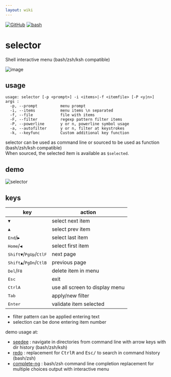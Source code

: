 ```yaml
---
layout: wiki
---
```

[![GitHub](https://img.shields.io/badge/GitHub-joknarf%2Fselector-black?logo=github)](https://github.com/joknarf/selector)
[![bash](https://img.shields.io/badge/shell-bash%20|%20zsh%20|%20ksh%20-blue.svg)]()

# selector

Shell interactive menu (bash/zsh/ksh compatible)

![image](https://github.com/joknarf/selector/assets/10117818/c3c782eb-ad34-4c31-b806-fbd30270f03a)

## usage

```
usage: selector [-p <prompt>] -i <items>|-f <itemfile> [-P <y|n>]
args :
  -p, --prompt          menu prompt
  -i, --items           menu items \n separated
  -f, --file            file with items
  -F, --filter          regexp pattern filter items
  -P, --powerline       y or n, powerline symbol usage
  -a, --autofilter      y or n, filter at keystrokes
  -k, --keyfunc         Custom additional key function
```

selector can be used as command line or sourced to be used as function (bash/zsh/ksh compatible)  
When sourced, the selected item is available as `$selected`.

## demo

![selector](https://github.com/joknarf/selector/assets/10117818/586afdf3-fe0e-4801-b39e-db8efce6918c)

## keys

|key                             | action                                                |
|--------------------------------|-------------------------------------------------------|
|<kbd>▼</kbd>                    | select next item                                      | 
|<kbd>▲</kbd>                    | select prev item                                      |
|<kbd>End</kbd>/<kbd>▶</kbd>     | select last item                                      |
|<kbd>Home</kbd>/<kbd>◀</kbd>    | select first item                                     | 
|<kbd>Shift</kbd><kbd>▼</kbd>/<kbd>PgUp</kbd>/<kbd>Ctl</kbd><kbd>F</kbd>| next page    |
|<kbd>Shift</kbd><kbd>▲</kbd>/<kbd>PgDn</kbd>/<kbd>Ctl</kbd><kbd>B</kbd>| previous page|
|<kbd>Del</kbd>/<kbd>F8</kbd>    | delete item in menu                                   |
|<kbd>Esc</kbd>                  | exit                                                  |
|<kbd>Ctrl</kbd><kbd>A</kbd>    | use all screen to display menu                        |
|<kbd>Tab</kbd>                  | apply/new filter                                      |
|<kbd>Enter</kbd>                | validate item selected                                |

* filter pattern can be applied entering text
* selection can be done entering item number

demo usage at:

* [seedee](https://github.com/joknarf/seedee) : navigate in directories from command line with arrow keys with dir history (bash/zsh/ksh)
* [redo](https://github.com/joknarf/redo) : replacement for <kbd>Ctrl</kbd><kbd>R</kbd> and <kbd>Esc</kbd><kbd>/</kbd> to search in command history (bash/zsh)
* [complete-ng](https://github.com/joknarf/complete-ng) : bash/zsh command line completion replacement for multiple choices output with interactive menu
